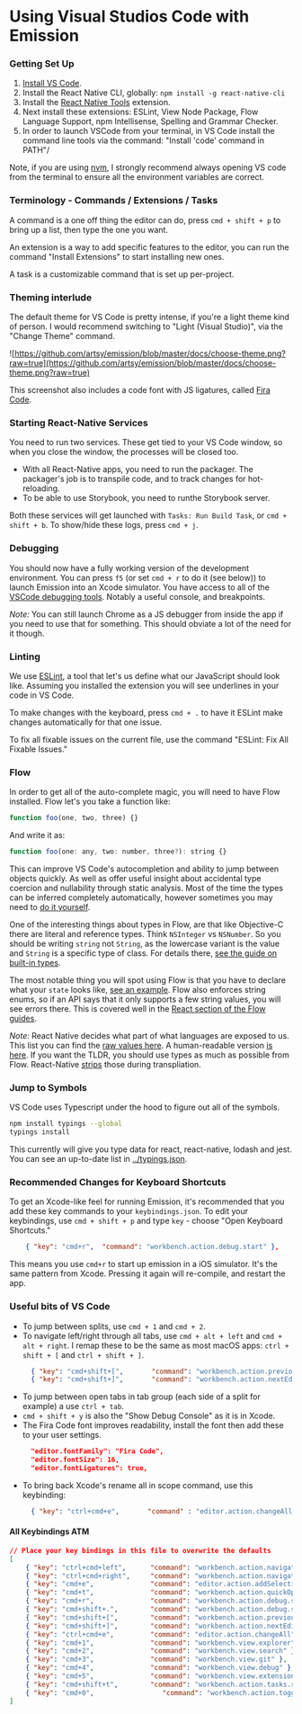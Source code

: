 # Using Visual Studios Code with Emission

### Getting Set Up

1. [Install VS Code](https://code.visualstudio.com).
2. Install the React Native CLI, globally: `npm install -g react-native-cli`
1. Install the [React Native Tools](https://github.com/Microsoft/vscode-react-native) extension.
1. Next install these extensions: ESLint, View Node Package, Flow Language Support, npm Intellisense, Spelling and Grammar Checker.
1. In order to launch VSCode from your terminal, in VS Code install the command line tools via the command: "Install 'code' command in PATH"/

Note, if you are using [nvm](https://github.com/creationix/nvm), I strongly recommend always opening VS code from the terminal to ensure all the environment variables are correct.

### Terminology - Commands / Extensions / Tasks

A command is a one off thing the editor can do, press  `cmd + shift + p` to bring up a list, then type the one you want.

An extension is a way to add specific features to the editor, you can run the command "Install Extensions" to start installing new ones.

A task is a customizable command that is set up per-project.

### Theming interlude

The default theme for VS Code is pretty intense, if you're a light theme kind of person. I would recommend switching to "Light (Visual Studio)", via the "Change Theme" command.

![https://github.com/artsy/emission/blob/master/docs/choose-theme.png?raw=true](https://github.com/artsy/emission/blob/master/docs/choose-theme.png?raw=true)

This screenshot also includes a code font with JS ligatures, called [Fira Code](https://github.com/tonsky/FiraCode).

### Starting React-Native Services

You need to run two services. These get tied to your VS Code window, so when you close the window, the processes will be closed too.

* With all React-Native apps, you need to run the packager. The packager's job is to transpile code, and to track changes for hot-reloading.
* To be able to use Storybook, you need to runthe Storybook server.

Both these services will get launched with `Tasks: Run Build Task`, or `cmd + shift + b`. To show/hide these logs, press `cmd + j`.

### Debugging

You should now have a fully working version of the development environment. You can press `f5` (or set `cmd + r` to do it (see below)) to launch Emission into an Xcode simulator. You have access to all of the [VSCode debugging tools](https://code.visualstudio.com/Docs/editor/debugging). Notably a useful console, and breakpoints.

_Note:_ You can still launch Chrome as a JS debugger from inside the app if you need to use that for something. This should obviate a lot of the need for it though.

### Linting

We use [ESLint](http://eslint.org), a tool that let's us define what our JavaScript should look like. Assuming you installed the extension you will see underlines in your code in VS Code.

To make changes with the keyboard, press `cmd + .` to have it ESLint make changes automatically for that one issue.

To fix all fixable issues on the current file, use the command "ESLint: Fix All Fixable Issues."

### Flow

In order to get all of the auto-complete magic, you will need to have Flow installed. Flow let's you take a function like:

```js
function foo(one, two, three) {}
```
And write it as:

```js
function foo(one: any, two: number, three?): string {}
```

This can improve VS Code's autocompletion and ability to jump between objects quickly. As well as offer useful insight about accidental type coercion and nullability through static analysis. Most of the time the types can be inferred completely automatically, however sometimes you may need to [do it yourself](https://github.com/artsy/emission/commit/e5135618b0c8d10d23e64ea0a6ce5d35c0e4af95#diff-2f5aa3c37ef9f2653a0096c9f8344357R45).

One of the interesting things about types in Flow, are that like Objective-C there are literal and reference types. Think `NSInteger` vs `NSNumber`. So you should be writing `string` not `String`, as the lowercase variant is the value and `String` is a specific type of class. For details there, [see the guide on built-in types](https://flowtype.org/docs/builtins.html).

The most notable thing you will spot using Flow is that you have to declare what your `state` looks like, [see an example](https://github.com/artsy/emission/commit/e5135618b0c8d10d23e64ea0a6ce5d35c0e4af95#diff-84358beb6307a90d292cb841ec4ad693R30).  Flow also enforces string enums, so if an API says that it only supports a few string values, you will see errors there. This is covered well in the [React section of the Flow guides](https://flowtype.org/docs/react.html).

_Note:_ React Native decides what part of what languages are exposed to us. This list you can find the [raw values here](https://github.com/facebook/react-native/blob/master/babel-preset/configs/main.js#L13). A human-readable version [is here](http://facebook.github.io/react-native/docs/javascript-environment.html). If you want the TLDR, you should use types as much as possible from Flow. React-Native [strips](http://babeljs.io/docs/plugins/transform-flow-strip-types/) those during transpliation.

### Jump to Symbols

VS Code uses Typescript under the hood to figure out all of the symbols.

```sh
npm install typings --global
typings install
```

This currently will give you type data for react, react-native, lodash and jest. You can see an up-to-date list in [../typings.json](../typings.json).

### Recommended Changes for Keyboard Shortcuts

To get an Xcode-like feel for running Emission, it's recommended that you add these key commands to your `keybindings.json`.  To edit your keybindings, use `cmd + shift + p` and type `key` - choose "Open Keyboard Shortcuts."

``` json
    { "key": "cmd+r",  "command": "workbench.action.debug.start" },
```

This means you use `cmd+r` to start up emission in a iOS simulator. It's the same pattern from Xcode. Pressing it again will re-compile, and restart the app.

### Useful bits of VS Code

* To jump between splits, use `cmd + 1` and `cmd + 2`.
* To navigate left/right through all tabs, use `cmd + alt + left` and `cmd + alt + right`. I remap these to be the same as most macOS apps: `ctrl + shift + [` and `ctrl + shift + ]`.
  ```json
    { "key": "cmd+shift+[",       "command": "workbench.action.previousEditor" },
    { "key": "cmd+shift+]",       "command": "workbench.action.nextEditor" },

  ```
* To jump between open tabs in tab group (each side of a split for example) a use `ctrl + tab`.
* `cmd + shift + y` is also the "Show Debug Console" as it is in Xcode.
* The Fira Code font improves readability, install the font then add these to your user settings.
  ```json
    "editor.fontFamily": "Fira Code",
    "editor.fontSize": 16,
    "editor.fontLigatures": true,
  ```
* To bring back Xcode's rename all in scope command, use this keybinding:
  ```json
    { "key": "ctrl+cmd+e",       "command" : "editor.action.changeAll" }
  ```

#### All Keybindings ATM

```json
// Place your key bindings in this file to overwrite the defaults
[
    { "key": "ctrl+cmd+left",      "command": "workbench.action.navigateBack" },
    { "key": "ctrl+cmd+right",     "command": "workbench.action.navigateForward" },
    { "key": "cmd+e",              "command": "editor.action.addSelectionToNextFindMatch"},
    { "key": "cmd+t",              "command": "workbench.action.quickOpen" },
    { "key": "cmd+r",              "command": "workbench.action.debug.start" },
    { "key": "cmd+shift+.",        "command": "workbench.action.debug.stop" },
    { "key": "cmd+shift+[",        "command": "workbench.action.previousEditor" },
    { "key": "cmd+shift+]",        "command": "workbench.action.nextEditor" },
    { "key": "ctrl+cmd+e",         "command": "editor.action.changeAll"},
    { "key": "cmd+1",              "command": "workbench.view.explorer" },
    { "key": "cmd+2",              "command": "workbench.view.search" },
    { "key": "cmd+3",              "command": "workbench.view.git" },
    { "key": "cmd+4",              "command": "workbench.view.debug" },
    { "key": "cmd+5",              "command": "workbench.view.extensions" },
    { "key": "cmd+shift+t",        "command": "workbench.action.tasks.runTask" },
    { "key": "cmd+0",                 "command": "workbench.action.toggleSidebarVisibility" },
]
```
